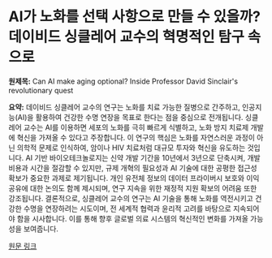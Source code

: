 # AI가 노화를 선택 사항으로 만들 수 있을까? 데이비드 싱클레어 교수의 혁명적인 탐구 속으로

**원제목:** Can AI make aging optional? Inside Professor David Sinclair's revolutionary quest

**요약:** 데이비드 싱클레어 교수의 연구는 노화를 치료 가능한 질병으로 간주하고, 인공지능(AI)을 활용하여 건강한 수명 연장을 목표로 한다는 점을 중심으로 전개됩니다.  싱클레어 교수는 AI를 이용하면 세포의 노화를 극히 빠르게 식별하고, 노화 방지 치료제 개발에 혁신을 가져올 수 있다고 주장합니다.  이 연구의 핵심은 노화를 자연스러운 과정이 아닌 의학적 문제로 인식하여, 암이나 HIV 치료처럼 대규모 투자와 혁신을 유도하는 것입니다.  AI 기반 바이오테크놀로지는 신약 개발 기간을 10년에서 3년으로 단축시켜, 개발 비용과 시간을 절감할 수 있지만,  규제 개혁의 필요성과 AI 기술에 대한 공평한 접근성 확보가 중요한 과제로 제기됩니다.  개인 유전체 정보의 데이터 프라이버시 보호와 이익 공유에 대한 논의도 함께 제시되며, 연구 지속을 위한 재정적 지원 확보의 어려움 또한 강조됩니다.  결론적으로, 싱클레어 교수의 연구는 AI 기술을 통해 노화를 역전시키고 건강한 수명을 연장하려는 시도이며, 전 세계적 협력과 윤리적 고려를 바탕으로 지속되어야 함을 시사합니다.  이를 통해 향후 글로벌 의료 시스템의 혁신적인 변화를 가져올 가능성을 보여줍니다.

[원문 링크](https://americanbazaaronline.com/2025/07/22/can-ai-make-aging-optional-inside-professor-david-sinclairs-revolutionary-quest-465364/)

